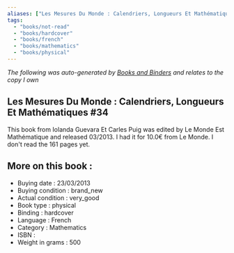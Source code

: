 ```yaml
---
aliases: ["Les Mesures Du Monde : Calendriers, Longueurs Et Mathématiques #34"] 
tags: 
  - "books/not-read" 
  - "books/hardcover" 
  - "books/french"
  - "books/mathematics"
  - "books/physical"
---
```


_The following was auto-generated by [Books and Binders](Books%20and%20Binders.md) and relates to the copy I own_
## Les Mesures Du Monde : Calendriers, Longueurs Et Mathématiques #34
This book from Iolanda Guevara Et Carles Puig was edited by Le Monde Est Mathématique and released 03/2013. I had it for 10.0€ from Le Monde. I don't read the 161 pages yet.

## More on this book :
- Buying date : 23/03/2013
- Buying condition : brand_new
- Actual condition : very_good
- Book type : physical
- Binding : hardcover
- Language : French
- Category : Mathematics
- ISBN : 
- Weight in grams : 500
